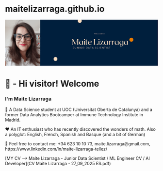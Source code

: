 # maitelizarraga.github.io

![Maite Lizarraga - Junior Data Scientist](img/banner_short.png)

<h1>👋 - Hi visitor! Welcome</h1>
<h3>I'm Maite Lizarraga</h3>
<p>🧠 A Data Science student at UOC (Universitat Oberta de Catalunya) and a former Data Analytics Bootcamper at Immune Technology Institute in Madrid.</p>
<p>❤️ An IT enthusiast who has recently discovered the wonders of math. Also a polyglot: English, French, Spanish and Basque (and a bit of German)</p>
<p>📱 Feel free to contact me: +34 623 10 10 73, maite.lizarraga@gmail.com, https://www.linkedin.com/in/maite-lizarraga-tellez/</p>

[MY CV --> Maite Lizarraga - Junior Data Scientist / ML Engineer CV / AI Developer](CV Maite Lizarraga - 27_09_2025 ES.pdf)